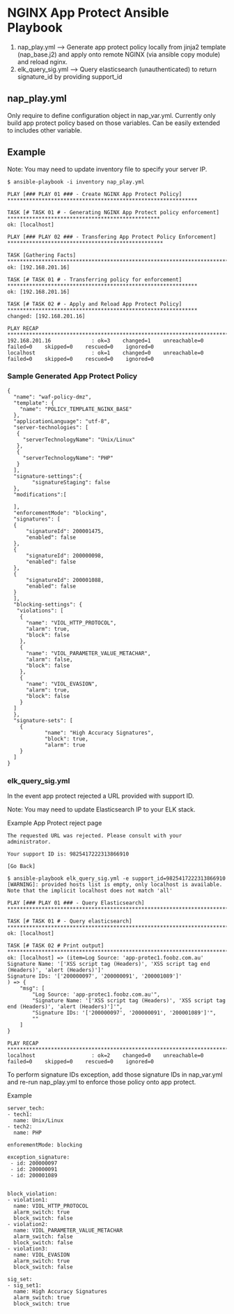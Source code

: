 # NGINX App Protect Ansible Playbook
1. nap_play.yml --> Generate app protect policy locally from jinja2 template (nap_base.j2) and apply onto remote NGINX (via ansible copy module) and reload nginx.
2. elk_query_sig.yml --> Query elasticsearch (unauthenticated) to return signature_id by providing support_id

## nap_play.yml
Only require to define configuration object in nap_var.yml. Currently only build app protect policy based on those variables. Can be easily extended to includes other variable.

## Example

Note: You may need to update inventory file to specify your server IP.
```
$ ansible-playbook -i inventory nap_play.yml

PLAY [### PLAY 01 ### - Create NGINX App Protect Policy] *************************************************************

TASK [# TASK 01 # - Generating NGINX App Protect policy enforcement] *************************************************
ok: [localhost]

PLAY [### PLAY 02 ### - Transfering App Protect Policy Enforcement] **************************************************

TASK [Gathering Facts] ***********************************************************************************************
ok: [192.168.201.16]

TASK [# TASK 01 # - Transferring policy for enforcement] *************************************************************
ok: [192.168.201.16]

TASK [# TASK 02 # - Apply and Reload App Protect Policy] *************************************************************
changed: [192.168.201.16]

PLAY RECAP ***********************************************************************************************************
192.168.201.16             : ok=3    changed=1    unreachable=0    failed=0    skipped=0    rescued=0    ignored=0
localhost                  : ok=1    changed=0    unreachable=0    failed=0    skipped=0    rescued=0    ignored=0
```

### Sample Generated App Protect Policy
```
{
  "name": "waf-policy-dmz",
  "template": {
    "name": "POLICY_TEMPLATE_NGINX_BASE"
  },
  "applicationLanguage": "utf-8",
  "server-technologies": [
   {
     "serverTechnologyName": "Unix/Linux"
   },
   {
     "serverTechnologyName": "PHP"
   }
  ],
  "signature-settings":{
        "signatureStaging": false
  },
  "modifications":[

  ],
  "enforcementMode": "blocking",
  "signatures": [
  {
      "signatureId": 200001475,
      "enabled": false
  },
  {
      "signatureId": 200000098,
      "enabled": false
  },
  {
      "signatureId": 200001088,
      "enabled": false
  }
  ],
  "blocking-settings": {
   "violations": [
    {
      "name": "VIOL_HTTP_PROTOCOL",
      "alarm": true,
      "block": false
    },
    {
      "name": "VIOL_PARAMETER_VALUE_METACHAR",
      "alarm": false,
      "block": false
    },
    {
      "name": "VIOL_EVASION",
      "alarm": true,
      "block": false
    }
  ]
  },
  "signature-sets": [
    {
            "name": "High Accuracy Signatures",
            "block": true,
            "alarm": true
    }
  ]
}
```

### elk_query_sig.yml
In the event app protect rejected a URL provided with support ID.

Note: You may need to update Elasticsearch IP to your ELK stack.

Example App Protect reject page
```
The requested URL was rejected. Please consult with your administrator.

Your support ID is: 9825417222313866910

[Go Back]
```

```
$ ansible-playbook elk_query_sig.yml -e support_id=9825417222313866910
[WARNING]: provided hosts list is empty, only localhost is available. Note that the implicit localhost does not match 'all'

PLAY [### PLAY 01 ### - Query Elasticsearch] ******************************************************************************************

TASK [# TASK 01 # - Query elasticsearch] **********************************************************************************************
ok: [localhost]

TASK [# TASK 02 # Print output] *******************************************************************************************************
ok: [localhost] => (item=Log Source: 'app-protec1.foobz.com.au'
Signature Name: '['XSS script tag (Headers)', 'XSS script tag end (Headers)', 'alert (Headers)']'
Signature IDs: '['200000097', '200000091', '200001089']'
) => {
    "msg": [
        "Log Source: 'app-protec1.foobz.com.au'",
        "Signature Name: '['XSS script tag (Headers)', 'XSS script tag end (Headers)', 'alert (Headers)']'",
        "Signature IDs: '['200000097', '200000091', '200001089']'",
        ""
    ]
}

PLAY RECAP ****************************************************************************************************************************
localhost                  : ok=2    changed=0    unreachable=0    failed=0    skipped=0    rescued=0    ignored=0
```

To perform signature IDs exception, add those signature IDs in nap_var.yml and re-run nap_play.yml to enforce those policy onto app protect.

Example
```
server_tech:
- tech1:
  name: Unix/Linux
- tech2:
  name: PHP

enforementMode: blocking

exception_signature:
 - id: 200000097
 - id: 200000091
 - id: 200001089


block_violation:
- violation1:
  name: VIOL_HTTP_PROTOCOL
  alarm_switch: true
  block_switch: false
- violation2:
  name: VIOL_PARAMETER_VALUE_METACHAR
  alarm_switch: false
  block_switch: false
- violation3:
  name: VIOL_EVASION
  alarm_switch: true
  block_switch: false

sig_set:
- sig_set1:
  name: High Accuracy Signatures
  alarm_switch: true
  block_switch: true
```